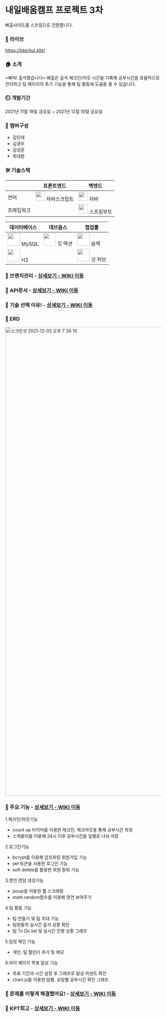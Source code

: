 # 내일배움캠프 프로젝트 3차
삐출사이트를 스프링으로 전환합니다.

### 🔗 라이브
https://bbichul.site/

### 🏠 소개 
<삐빅! 출석했습니다> 삐출은 출석 체크인/아웃 시간을 기록해 공부시간을 효율적으로 관리하고 팀 페이지의 추가 기능을 통해 팀 활동에 도움을 줄 수 있습니다.

### ⏲️ 개발기간  
2021년 11월 19일 금요일 ~ 2021년 12월 10일 금요일

### 🧙 맴버구성  
* 김민재  
* 김경우  
* 김성훈  
* 최대환  

### 🛠 기술스택
||프론트엔드|백엔드|
|---|---|---|
|언어|<img src="https://static.codenary.co.kr/framework_logo/javascript.png" width="30"> 자바스크립트|<img src="https://static.codenary.co.kr/framework_logo/java.png" width="30"> 자바
|프레임워크||<img src="https://static.codenary.co.kr/framework_logo/springboot.png" width="30"> 스프링부트

|데이터베이스|데브옵스|협업툴|
|---|---|---|
|<img src="https://static.codenary.co.kr/framework_logo/mysql.png" width="40"> MySQL|<img src="https://static.codenary.co.kr/framework_logo/githubaction.png" width="40"> 깃 액션|<img src="https://static.codenary.co.kr/framework_logo/slack.png" width="40"> 슬랙|
|<img src="https://img1.daumcdn.net/thumb/R1280x0/?scode=mtistory2&fname=https%3A%2F%2Fblog.kakaocdn.net%2Fdn%2FKC7de%2FbtqzYU6vFEU%2FfJuhaPvy1FSzFWNSbNw391%2Fimg.png" width="40"> H2||<img src="https://static.codenary.co.kr/framework_logo/github.png" width="40"> 깃 허브|

### 📌 브랜치관리 - <a href="https://github.com/choidaehwan/bbichul-spring/wiki#%EB%B8%8C%EB%9E%9C%EC%B9%98-%EA%B4%80%EB%A6%AC" > 상세보기 - WIKI 이동</a>

### 📌 API문서 - <a href="https://github.com/choidaehwan/bbichul-spring/wiki/API%EB%AC%B8%EC%84%9C" > 상세보기 - WIKI 이동</a>

### 📌 기술 선택 이유! - <a href="https://github.com/Dae-Hwan/BBI-CHUL-spring/wiki/%EA%B8%B0%EC%88%A0-%EC%84%A0%ED%83%9D-%EC%9D%B4%EC%9C%A0" > 상세보기 - WIKI 이동</a>

### 📌 ERD
<img width="1503" alt="스크린샷 2021-12-03 오후 7 34 10" src="https://user-images.githubusercontent.com/74276716/144588270-b9a96922-8ff0-4693-af09-35ecd7d70a23.png">


### 📌 주요 기능 - <a href="https://github.com/Dae-Hwan/BBI-CHUL-spring/wiki/%EC%A3%BC%EC%9A%94-%EA%B8%B0%EB%8A%A5-%EC%86%8C%EA%B0%9C" > 상세보기 - WIKI 이동</a>

1.체크인/아웃기능  
* count up 타이머를 이용한 체크인, 체크아웃을 통해 공부시간 측정
* 스케줄러를 이용해 24시 이후 공부시간을 일별로 나눠 저장

2.로그인기능
* bcrypt를 이용해 암호화된 회원가입 기능 
* jwt 토큰을 사용한 로그인 기능
* soft delete를 활용한 회원 탈퇴 기능

3.명언 랜덤 생성기능
* jsoup을 이용한 웹 스크래핑
* math.random함수를 이용해 명언 보여주기 

4.팀 활동 기능
* 팀 만들기 및 팀 초대 기능
* 팀원들의 실시간 출석 상황 확인
* 팀 To Do list 및 실시간 진행 상황 그래프

5.일정 확인 기능
* 개인, 팀 캘린더 추가 및 메모

6.마이 페이지 목표 달성 기능
* 목표 기간과 시간 설정 후 그래프로 달성 퍼센트 확인
* chart.js를 이용한 일별, 요일별 공부시간 확인 그래프

### 📌 문제를 이렇게 해결했어요! - <a href="https://github.com/Dae-Hwan/BBI-CHUL-spring/wiki/%ED%8A%B8%EB%9F%AC%EB%B8%94-%EC%8A%88%ED%8C%85" >상세보기 - WIKI 이동</a>

### 📌 KPT회고 - <a href="https://github.com/choidaehwan/bbichul-spring/wiki/KPT-%ED%9A%8C%EA%B3%A0" >상세보기 - WIKI 이동</a>
